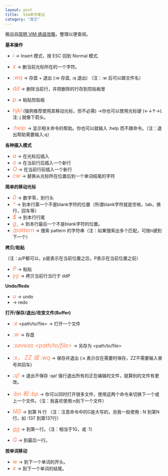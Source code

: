 ```yaml
---
layout: post
title:  Vim命令笔记
category: "其它"
---
```


搬运自[简明 VIM 练级攻略](https://coolshell.cn/articles/5426.html)，整理以便查阅。

**基本操作**

+	<font color=#FF7F50 size=4>*i*</font> → Insert 模式，按 ESC 回到 Normal 模式.
+	<font color=#FF7F50 size=4>*x*</font> → 删当前光标所在的一个字符。
+	<font color=#FF7F50 size=4>*:wq*</font> → 存盘 + 退出 (:w 存盘, :q 退出)   （注：:w 后可以跟文件名）
+	<font color=#FF7F50 size=4>*dd*</font> → 删除当前行，并把删除的行存到剪贴板里
+	<font color=#FF7F50 size=4>*p*</font> → 粘贴剪贴板

+	<font color=#FF7F50 size=4>*hjkl*</font> (强例推荐使用其移动光标，但不必需) →你也可以使用光标键 (←↓↑→). 注: j 就像下箭头。
+	<font color=#FF7F50 size=4>*:help <command>*</font> → 显示相关命令的帮助。你也可以就输入 :help 而不跟命令。（注：退出帮助需要输入:q）


**各种插入模式**

+	<font color=#FF7F50 size=4>*a*</font> → 在光标后插入
+	<font color=#FF7F50 size=4>*o*</font> → 在当前行后插入一个新行
+	<font color=#FF7F50 size=4>*O*</font> → 在当前行前插入一个新行
+	<font color=#FF7F50 size=4>*cw*</font> → 替换从光标所在位置后到一个单词结尾的字符

**简单的移动光标**

+	<font color=#FF7F50 size=4>*0*</font> → 数字零，到行头
+	<font color=#FF7F50 size=4>*^*</font> → 到本行第一个不是blank字符的位置（所谓blank字符就是空格，tab，换行，回车等）
+	<font color=#FF7F50 size=4>*$*</font> → 到本行行尾
+	<font color=#FF7F50 size=4>*g_*</font> → 到本行最后一个不是blank字符的位置。
+	<font color=#FF7F50 size=4>*/pattern*</font> → 搜索 pattern 的字符串（注：如果搜索出多个匹配，可按n键到下一个）


**拷贝/粘贴**

（注：p/P都可以，p是表示在当前位置之后，P表示在当前位置之前）

+	<font color=#FF7F50 size=4>*P*</font> → 粘贴
+	<font color=#FF7F50 size=4>*yy*</font> → 拷贝当前行当行于 ddP


**Undo/Redo**

+	<font color=#FF7F50 size=4>*u*</font> → undo
+	<font color=#FF7F50 size=4>*<C-r>*</font> → redo

**打开/保存/退出/改变文件(Buffer)**

+	<font color=#FF7F50 size=4>*:e*</font> <path/to/file> → 打开一个文件
+	<font color=#FF7F50 size=4>*:w*</font> → 存盘
+	<font color=#FF7F50 size=4>*:saveas <path/to/file>*</font> → 另存为 <path/to/file>
+	<font color=#FF7F50 size=4>*:x， ZZ 或 :wq*</font> → 保存并退出 (:x 表示仅在需要时保存，ZZ不需要输入冒号并回车)
+	<font color=#FF7F50 size=4>*:q!*</font> → 退出不保存 :qa! 强行退出所有的正在编辑的文件，就算别的文件有更改。
+	<font color=#FF7F50 size=4>*:bn 和 :bp*</font> → 你可以同时打开很多文件，使用这两个命令来切换下一个或上一个文件。（注：我喜欢使用:n到下一个文件）

+	<font color=#FF7F50 size=4>*NG*</font> → 到第 N 行 （注：注意命令中的G是大写的，另我一般使用 : N 到第N行，如 :137 到第137行）
+	<font color=#FF7F50 size=4>*gg*</font> → 到第一行。（注：相当于1G，或 :1）
+	<font color=#FF7F50 size=4>*G*</font> → 到最后一行。


**按单词移动**

+	<font color=#FF7F50 size=4>*w*</font> → 到下一个单词的开头。
+	<font color=#FF7F50 size=4>*e*</font> → 到下一个单词的结尾。